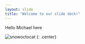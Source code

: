 ```yaml
---
layout: slide
title: "Welcome to our slide deck!"
---
```


Hello Michael here

![snowoctocat](https://octodex.github.com/images/snowoctocat.png)
{: .center}
